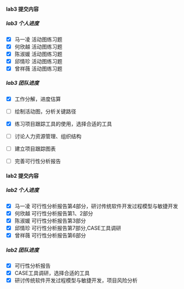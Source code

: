 #### lab3 提交内容

##### lab3 个人进度
- [x] 马一凌 活动图练习题
- [x] 何欣越 活动图练习题
- [x] 陈淑媛 活动图练习题
- [x] 邱情珍 活动图练习题
- [x] 曾祥薇 活动图练习题

##### lab3 团队进度
- [x] 工作分解，进度估算
- [ ] 绘制活动图，分析关键路径
- [x] 练习项目跟踪工具的使用，选择合适的工具
- [ ] 讨论人力资源管理、组织结构
- [ ] 建立项目跟踪图表
- [ ] 完善可行性分析报告


#### lab2 提交内容

##### lab2 个人进度
- [x] 马一凌 可行性分析报告第4部分，研讨传统软件开发过程模型与敏捷开发
- [x] 何欣越 可行性分析报告第1、2部分
- [x] 陈淑媛 可行性分析报告第3部分
- [x] 邱情珍 可行性分析报告第7部分,CASE工具调研
- [x] 曾祥薇 可行性分析报告第6部分

##### lab2 团队进度
- [x] 可行性分析报告
- [x] CASE工具调研，选择合适的工具
- [x] 研讨传统软件开发过程模型与敏捷开发，项目风险分析
